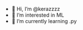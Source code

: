 - 👋 Hi, I’m @kerazzzz
- 👀 I’m interested in ML
- 🌱 I’m currently learning .py

<!---
kerazzzz/kerazzzz is a ✨ special ✨ repository because its `README.md` (this file) appears on your GitHub profile.
You can click the Preview link to take a look at your changes.
--->
